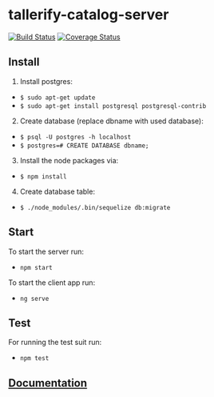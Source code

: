 # tallerify-catalog-server
[![Build Status](https://travis-ci.org/tallerify/tallerify-catalog.svg?branch=develop)](https://travis-ci.org/tallerify/tallerify-catalog)
[![Coverage Status](https://coveralls.io/repos/github/tallerify/tallerify-catalog/badge.svg?branch=develop)](https://coveralls.io/github/tallerify/tallerify-catalog?branch=develop)

## Install
1. Install postgres:
  * `$ sudo apt-get update`
  * `$ sudo apt-get install postgresql postgresql-contrib`
2. Create database (replace dbname with used database):
  * `$ psql -U postgres -h localhost`
  * `$ postgres=# CREATE DATABASE dbname;`
3. Install the node packages via:
  * `$ npm install`
4. Create database table:
  * `$ ./node_modules/.bin/sequelize db:migrate`
  
## Start
To start the server run:

* `npm start`

To start the client app run:

* `ng serve`

## Test
For running the test suit run:

* `npm test`

## [Documentation](http://rebilly.github.io/ReDoc/?url=https://gist.githubusercontent.com/agrojas/ea2001512de94ce03ebebef797a6cdd0/raw/537e016ee678ebb15177920f990ea59040061068/music-shared-api.yaml)
